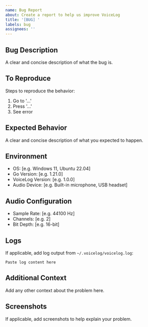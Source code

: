 ```yaml
---
name: Bug Report
about: Create a report to help us improve VoiceLog
title: '[BUG] '
labels: bug
assignees: ''
---
```


## Bug Description
A clear and concise description of what the bug is.

## To Reproduce
Steps to reproduce the behavior:
1. Go to '...'
2. Press '...'
3. See error

## Expected Behavior
A clear and concise description of what you expected to happen.

## Environment
- OS: [e.g. Windows 11, Ubuntu 22.04]
- Go Version: [e.g. 1.21.0]
- VoiceLog Version: [e.g. 1.0.0]
- Audio Device: [e.g. Built-in microphone, USB headset]

## Audio Configuration
- Sample Rate: [e.g. 44100 Hz]
- Channels: [e.g. 2]
- Bit Depth: [e.g. 16-bit]

## Logs
If applicable, add log output from `~/.voicelog/voicelog.log`:

```
Paste log content here
```

## Additional Context
Add any other context about the problem here.

## Screenshots
If applicable, add screenshots to help explain your problem.
